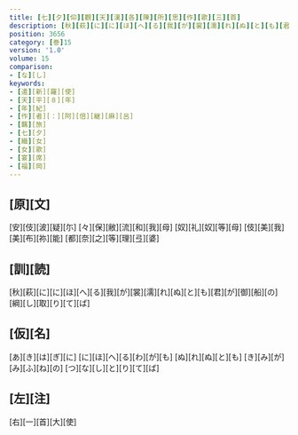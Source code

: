 ```yaml
---
title: [七][夕][仰][觀][天][漢][各][陳][所][思][作][歌][三][首]
description: [秋][萩][に][に][ほ][へ][る][我][が][裳][濡][れ][ぬ][と][も][君][が][御][船][の][綱][し][取][り][て][ば]
position: 3656
category: [巻]15
version: '1.0'
volume: 15
comparison:
- [な][し]
keywords:
- [遣][新][羅][使]
- [天][平][８][年]
- [年][紀]
- [作][者][：][阿][倍][継][麻][呂]
- [羈][旅]
- [七][夕]
- [織][女]
- [女][歌]
- [宴][席]
- [福][岡]
---
```


## [原][文]

[安][伎][波][疑][尓] [々][保][敝][流][和][我][母] [奴][礼][奴][等][母] [伎][美][我][美][布][祢][能] [都][奈][之][等][理][弖][婆]

## [訓][読]

[秋][萩][に][に][ほ][へ][る][我][が][裳][濡][れ][ぬ][と][も][君][が][御][船][の][綱][し][取][り][て][ば]

## [仮][名]

[あ][き][は][ぎ][に] [に][ほ][へ][る][わ][が][も] [ぬ][れ][ぬ][と][も] [き][み][が][み][ふ][ね][の] [つ][な][し][と][り][て][ば]

## [左][注]

[右][一][首][大][使]
